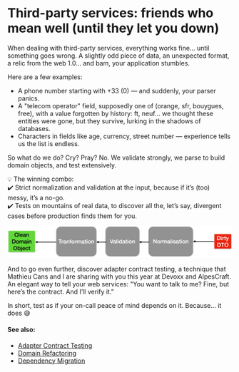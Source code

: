 # Third-party services: friends who mean well (until they let you down)
When dealing with third-party services, everything works fine... until something goes wrong. 
A slightly odd piece of data, an unexpected format, a relic from the web 1.0... and bam, your application stumbles.

Here are a few examples:
* A phone number starting with +33 (0) — and suddenly, your parser panics.
* A "telecom operator" field, supposedly one of (orange, sfr, bouygues, free), with a value forgotten by history: ft, neuf... we thought these entities were gone, but they survive, lurking in the shadows of databases.
* Characters in fields like age, currency, street number — experience tells us the list is endless.

So what do we do? Cry? Pray? No. We validate strongly, we parse to build domain objects, and test extensively.

💡 The winning combo:
<br> ✔️ Strict normalization and validation at the input, because if it’s (too) messy, it’s a no-go.
<br> ✔️ Tests on mountains of real data, to discover all the, let’s say, divergent cases before production finds them for you.

![Cleaning the data with an anti-corruption layer](../dirty-dto-to-clean-domain-object.png)

And to go even further, discover adapter contract testing, a technique that Mathieu Cans and I are sharing with you this year at Devoxx and AlpesCraft. An elegant way to tell your web services: "You want to talk to me? Fine, but here’s the contract. And I’ll verify it."

In short, test as if your on-call peace of mind depends on it. Because... it does 😅

#### See also:
- [Adapter Contract Testing](README.md)
- [Domain Refactoring](benefit-domain-refactorability.md)
- [Dependency Migration](benefit-dependency-migration.md)
